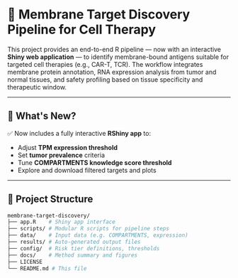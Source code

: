# 🧬 Membrane Target Discovery Pipeline for Cell Therapy

This project provides an end-to-end R pipeline — now with an interactive **Shiny web application** — to identify membrane-bound antigens suitable for targeted cell therapies (e.g., CAR-T, TCR). The workflow integrates membrane protein annotation, RNA expression analysis from tumor and normal tissues, and safety profiling based on tissue specificity and therapeutic window.

---

## 🚀 What's New?

✅ Now includes a fully interactive **RShiny app** to:
- Adjust **TPM expression threshold**
- Set **tumor prevalence** criteria
- Tune **COMPARTMENTS knowledge score threshold**
- Explore and download filtered targets and plots

---

## 📁 Project Structure
```bash
membrane-target-discovery/ 
├── app.R    # Shiny app interface 
├── scripts/ # Modular R scripts for pipeline steps 
├── data/    # Input data (e.g. COMPARTMENTS, expression) 
├── results/ # Auto-generated output files 
├── config/  # Risk tier definitions, thresholds 
├── docs/    # Method summary and figures 
├── LICENSE 
└── README.md # This file
```
